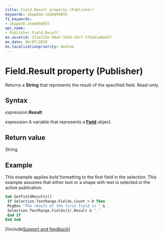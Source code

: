 ```yaml
---
title: Field.Result property (Publisher)
keywords: vbapb10.chm6094855
f1_keywords:
- vbapb10.chm6094855
api_name:
- Publisher.Field.Result
ms.assetid: 213e123e-90a7-32b8-1dcf-37da61a8a7e7
ms.date: 06/07/2019
ms.localizationpriority: medium
---
```



# Field.Result property (Publisher)

Returns a **String** that represents the result of the specified field. Read-only.


## Syntax

_expression_.**Result**

_expression_ A variable that represents a **[Field](Publisher.Field.md)** object.


## Return value

String


## Example

This example applies bold formatting to the first field in the selection. This example assumes that either text or a shape with text is selected in the active publication.

```vb
Sub GetFieldResults() 
 If Selection.TextRange.Fields.Count > 0 Then 
 MsgBox "The result of the first field is " & _ 
 Selection.TextRange.Fields(1).Result & "." 
 End If 
End Sub
```

[!include[Support and feedback](~/includes/feedback-boilerplate.md)]